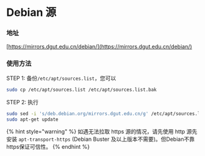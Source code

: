 # Debian 源

### 地址

[https://mirrors.dgut.edu.cn/debian/](https://mirrors.dgut.edu.cn/debian/)

### 使用方法

STEP 1: 备份`/etc/apt/sources.list`，您可以

```bash
sudo cp /etc/apt/sources.list /etc/apt/sources.list.bak
```

STEP 2: 执行

```bash
sudo sed -i 's/deb.debian.org/mirrors.dgut.edu.cn/g' /etc/apt/sources.list
sudo apt-get update
```

{% hint style="warning" %}
如遇无法拉取 https 源的情况，请先使用 http 源先安装 `apt-transport-https` \(Debian Buster 及以上版本不需要\)。但Debian不靠https保证可信性。
{% endhint %}



